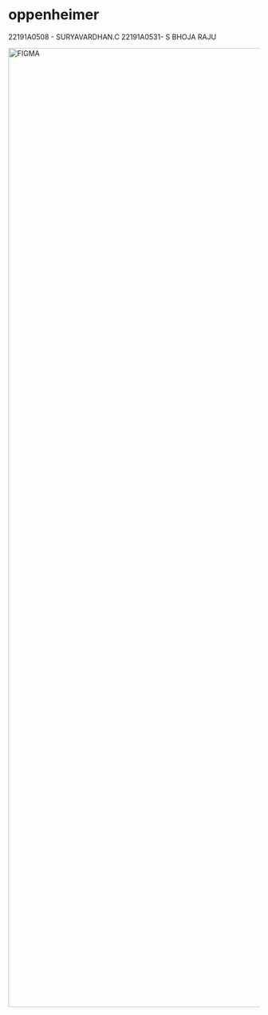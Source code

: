 # oppenheimer
22191A0508 - SURYAVARDHAN.C
22191A0531- S BHOJA RAJU

<img width="1920" alt="FIGMA" src="https://github.com/Bhojaraj123/oppenheimer/assets/129143521/0d39ec0e-5c98-447e-86c9-f59f807c7d92">
